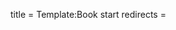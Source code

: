 title = Template:Book start
redirects =
>>>>

<div class="book" data-translate="true" data-audio-file="{{{audio|}}}">